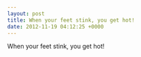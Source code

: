```yaml
---
layout: post
title: When your feet stink, you get hot!
date: 2012-11-19 04:12:25 +0000
---
```


When your feet stink, you get hot!

